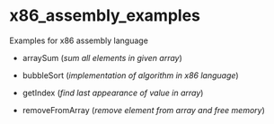 # x86_assembly_examples
Examples for x86 assembly language

* arraySum (*sum all elements in given array*)

* bubbleSort (*implementation of algorithm in x86 language*)
  
* getIndex (*find last appearance of value in array*)

* removeFromArray (*remove element from array and free memory*)
